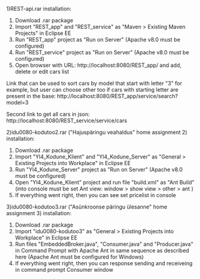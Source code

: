1)REST-api.rar installation:

1. Download .rar package
2. Import "REST_app" and "REST_service" as "Maven > Existing Maven Projects" in Eclipse EE
3. Run "REST_app" project as "Run on Server" (Apache v8.0 must be configured)
4. Run "REST_service" project as "Run on Server" (Apache v8.0 must be configured)
5. Open browser with URL: http://localhost:8080/REST_app/ and add, delete or edit cars list

Link that can be used to sort cars by model that start with letter "3" for example, but user can choose other too if cars with starting letter are present in the base: http://localhost:8080/REST_app/service/search?model=3

Second link to get all cars in json:
http://localhost:8080/REST_service/service/cars

2)idu0080-kodutoo2.rar ("Hajuspäringu veahaldus" home assignment 2) installation:

1. Download .rar package
2. Import "Yl4_Kodune_Klient" and "Yl4_Kodune_Server" as "General > Existing Projects into Workplace" in Eclipse EE
3. Run "Yl4_Kodune_Server" project as "Run on Server" (Apache v8.0 must be configured)
4. Open "Yl4_Kodune_Klient" project and run file "build.xml" as "Ant Build" (into console must be set Ant view: window > show view > other > ant )
5. If everything went right, then you can see set pricelist in console

3)idu0080-kodutoo3.rar ("Asünkroonse päringu ülesanne" home assignment 3) installation:

1. Download .rar package
2. Import "idu0080-kodutoo3" as "General > Existing Projects into Workplace" in Eclipse EE
3. Run files "EmbeddedBroker.java", "Consumer.java" and "Producer.java" in Command Prompt with Apache Ant in same sequence as described here (Apache Ant must be configured for Windows)
4. If everything went right, then you can response sending and receiveing in command prompt Consumer window
